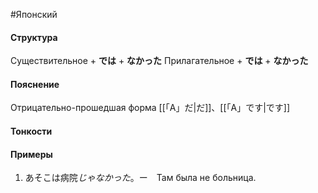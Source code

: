 #Японский 
#### Структура
Существительное + **では** + **なかった**
Прилагательное + **では** + **なかった**
#### Пояснение
Отрицательно-прошедшая форма [[「A」だ|だ]]、[[「A」です|です]]
#### Тонкости

#### Примеры
1. あそこは病院*じゃなかった*。ー　Там была не больница.